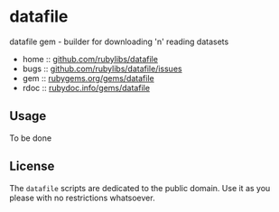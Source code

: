# datafile

datafile gem - builder for downloading 'n' reading datasets

* home  :: [github.com/rubylibs/datafile](https://github.com/rubylibs/datafile)
* bugs  :: [github.com/rubylibs/datafile/issues](https://github.com/rubylibs/datafile/issues)
* gem   :: [rubygems.org/gems/datafile](https://rubygems.org/gems/datafile)
* rdoc  :: [rubydoc.info/gems/datafile](http://rubydoc.info/gems/datafile)


## Usage

To be done


## License

The `datafile` scripts are dedicated to the public domain.
Use it as you please with no restrictions whatsoever.


